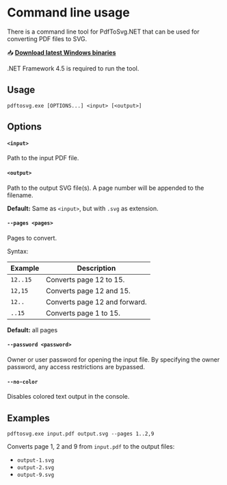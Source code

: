 # Command line usage

There is a command line tool for PdfToSvg.NET that can be used for converting PDF files to SVG.

📥 [**Download latest Windows binaries**](https://github.com/dmester/pdftosvg.net/releases/latest/download/pdftosvg.exe)

.NET Framework 4.5 is required to run the tool.

## Usage
```
pdftosvg.exe [OPTIONS...] <input> [<output>]
```

## Options

#### `<input>`
Path to the input PDF file.

#### `<output>`
Path to the output SVG file(s). A page number will be appended to the filename.

**Default:** Same as `<input>`, but with `.svg` as extension.

#### `--pages <pages>`
Pages to convert.

Syntax:

| Example  | Description                   |
| -------- | ----------------------------- |
| `12..15` | Converts page 12 to 15.       |
| `12,15`  | Converts page 12 and 15.      |
| `12..`   | Converts page 12 and forward. |
| `..15`   | Converts page 1 to 15.        |

**Default:** all pages

#### `--password <password>`
Owner or user password for opening the input file. By specifying the owner password, any access restrictions are bypassed.

#### `--no-color`
Disables colored text output in the console.

## Examples

```
pdftosvg.exe input.pdf output.svg --pages 1..2,9
```

Converts page 1, 2 and 9 from `input.pdf` to the output files:

* `output-1.svg`
* `output-2.svg`
* `output-9.svg`
